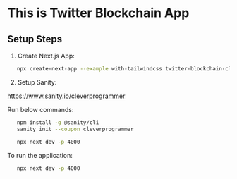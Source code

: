 # This is Twitter Blockchain App

## Setup Steps

1. Create Next.js App:

```bash
   npx create-next-app --example with-tailwindcss twitter-blockchain-clone
```

2. Setup Sanity:

https://www.sanity.io/cleverprogrammer

Run below commands:

```bash
   npm install -g @sanity/cli
   sanity init --coupon cleverprogrammer

   npx next dev -p 4000
```

To run the application:

```bash
   npx next dev -p 4000
```
